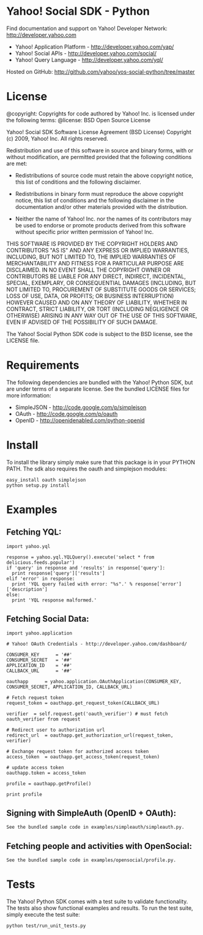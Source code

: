 Yahoo! Social SDK - Python
==========================

Find documentation and support on Yahoo! Developer Network: http://developer.yahoo.com

 * Yahoo! Application Platform - http://developer.yahoo.com/yap/
 * Yahoo! Social APIs - http://developer.yahoo.com/social/
 * Yahoo! Query Language - http://developer.yahoo.com/yql/

Hosted on GitHub: http://github.com/yahoo/yos-social-python/tree/master

License
=======

@copyright: Copyrights for code authored by Yahoo! Inc. is licensed under the following terms:
@license:   BSD Open Source License

Yahoo! Social SDK
Software License Agreement (BSD License)
Copyright (c) 2009, Yahoo! Inc.
All rights reserved.

Redistribution and use of this software in source and binary forms, with
or without modification, are permitted provided that the following
conditions are met:

* Redistributions of source code must retain the above
  copyright notice, this list of conditions and the
  following disclaimer.

* Redistributions in binary form must reproduce the above
  copyright notice, this list of conditions and the
  following disclaimer in the documentation and/or other
  materials provided with the distribution.

* Neither the name of Yahoo! Inc. nor the names of its
  contributors may be used to endorse or promote products
  derived from this software without specific prior
  written permission of Yahoo! Inc.

THIS SOFTWARE IS PROVIDED BY THE COPYRIGHT HOLDERS AND CONTRIBUTORS "AS IS"
AND ANY EXPRESS OR IMPLIED WARRANTIES, INCLUDING, BUT NOT LIMITED TO, THE
IMPLIED WARRANTIES OF MERCHANTABILITY AND FITNESS FOR A PARTICULAR PURPOSE ARE
DISCLAIMED. IN NO EVENT SHALL THE COPYRIGHT OWNER OR CONTRIBUTORS BE LIABLE
FOR ANY DIRECT, INDIRECT, INCIDENTAL, SPECIAL, EXEMPLARY, OR CONSEQUENTIAL
DAMAGES (INCLUDING, BUT NOT LIMITED TO, PROCUREMENT OF SUBSTITUTE GOODS OR
SERVICES; LOSS OF USE, DATA, OR PROFITS; OR BUSINESS INTERRUPTION) HOWEVER
CAUSED AND ON ANY THEORY OF LIABILITY, WHETHER IN CONTRACT, STRICT LIABILITY,
OR TORT (INCLUDING NEGLIGENCE OR OTHERWISE) ARISING IN ANY WAY OUT OF THE USE
OF THIS SOFTWARE, EVEN IF ADVISED OF THE POSSIBILITY OF SUCH DAMAGE.


The Yahoo! Social Python SDK code is subject to the BSD license, see the LICENSE file.


Requirements
============

The following dependencies are bundled with the Yahoo! Python SDK, but are under
terms of a separate license. See the bundled LICENSE files for more information:

 * SimpleJSON - http://code.google.com/p/simplejson
 * OAuth - http://code.google.com/p/oauth
 * OpenID - http://openidenabled.com/python-openid


Install
=======

To install the library simply make sure that this package is in your PYTHON PATH.
The sdk also requires the oauth and simplejson modules:

    easy_install oauth simplejson
    python setup.py install


Examples
========

## Fetching YQL:

    import yahoo.yql

    response = yahoo.yql.YQLQuery().execute('select * from delicious.feeds.popular')
    if 'query' in response and 'results' in response['query']:
      print response['query']['results']
    elif 'error' in response:
      print 'YQL query failed with error: "%s".' % response['error']['description']
    else:
      print 'YQL response malformed.'


## Fetching Social Data:

    import yahoo.application

    # Yahoo! OAuth Credentials - http://developer.yahoo.com/dashboard/

    CONSUMER_KEY      = '##'
    CONSUMER_SECRET   = '##'
    APPLICATION_ID    = '##'
    CALLBACK_URL      = '##'

    oauthapp      = yahoo.application.OAuthApplication(CONSUMER_KEY, CONSUMER_SECRET, APPLICATION_ID, CALLBACK_URL)

    # Fetch request token
    request_token = oauthapp.get_request_token(CALLBACK_URL)

    verifier  = self.request.get('oauth_verifier') # must fetch oauth_verifier from request

    # Redirect user to authorization url
    redirect_url  = oauthapp.get_authorization_url(request_token, verifier)

    # Exchange request token for authorized access token
    access_token  = oauthapp.get_access_token(request_token)

    # update access token
    oauthapp.token = access_token

    profile = oauthapp.getProfile()

    print profile


## Signing with SimpleAuth (OpenID + OAuth):

    See the bundled sample code in examples/simpleauth/simpleauth.py.


## Fetching people and activities with OpenSocial:

    See the bundled sample code in examples/opensocial/profile.py.


Tests
=====

The Yahoo! Python SDK comes with a test suite to validate functionality. The tests also
show functional examples and results. To run the test suite, simply execute the test suite:

    python test/run_unit_tests.py

